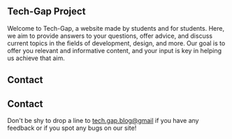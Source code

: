 ## Tech-Gap Project

Welcome to Tech-Gap, a website made by students and for students. Here, we aim to provide answers to your questions, offer advice, and discuss current topics in the fields of development, design, and more. Our goal is to offer you relevant and informative content, and your input is key in helping us achieve that aim.

## Contact

## Contact

Don't be shy to drop a line to [tech.gap.blog@gmail](https://mail.google.com/mail/u/0/?fs=1&to=tech.gap.blog@gmail.com&tf=cm) if you have any feedback or if you spot any bugs on our site!